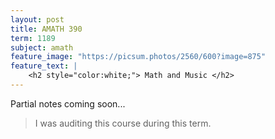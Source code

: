 ```yaml
---
layout: post
title: AMATH 390
term: 1189
subject: amath
feature_image: "https://picsum.photos/2560/600?image=875"
feature_text: |
    <h2 style="color:white;"> Math and Music </h2>
---
```


Partial notes coming soon...

 > I was auditing this course during this term.
